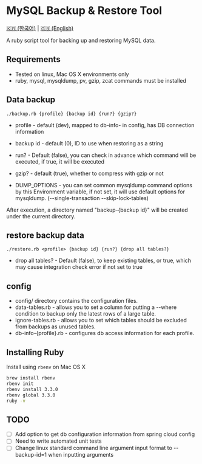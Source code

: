 # MySQL Backup & Restore Tool

[🇰🇷 (한국어)](./README_KO.md) | [🇬🇧 (English)](./README.md)

A ruby script tool for backing up and restoring MySQL data.

## Requirements

* Tested on linux, Mac OS X environments only
* ruby, mysql, mysqldump, pv, gzip, zcat commands must be installed

## Data backup

```shell
./backup.rb {profile} {backup id} {run?} {gzip?}
```

* profile - default (dev), mapped to db-info-<profile> in config, has DB connection information
* backup id - default (0), ID to use when restoring as a string
* run? - Default (false), you can check in advance which command will be executed, if true, it will be executed
* gzip? - default (true), whether to compress with gzip or not

* DUMP_OPTIONS - you can set common mysqldump command options by this Environment variable,
  if not set, it will use default options for mysqldump. (--single-transaction --skip-lock-tables)

After execution, a directory named "backup-{backup id}" will be created under the current directory.

## restore backup data

```shell
./restore.rb <profile> {backup id} {run?} {drop all tables?}
```

* drop all tables? - Default (false), to keep existing tables, or true, which may cause integration check error if not set to true

## config

* config/ directory contains the configuration files.
* data-tables.rb - allows you to set a column for putting a --where condition to backup only the latest rows of a large table.
* ignore-tables.rb - allows you to set which tables should be excluded from backups as unused tables.
* db-info-{profile}.rb - configures db access information for each profile.

## Installing Ruby

Install using `rbenv` on Mac OS X

```bash
brew install rbenv
rbenv init
rbenv install 3.3.0
rbenv global 3.3.0
ruby -v
```

## TODO

* [ ] Add option to get db configuration information from spring cloud config
* [ ] Need to write automated unit tests
* [ ] Change linux standard command line argument input format to --backup-id=1 when inputting arguments

